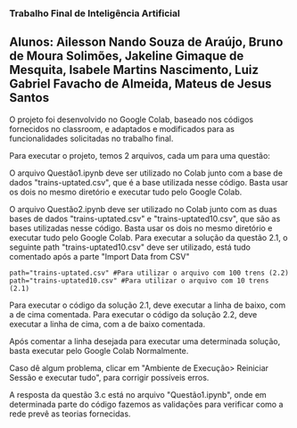 ### Trabalho Final de Inteligência Artificial

## Alunos: Ailesson Nando Souza de Araújo, Bruno de Moura Solimões, Jakeline Gimaque de Mesquita, Isabele Martins Nascimento, Luiz Gabriel Favacho de Almeida, Mateus de Jesus Santos

O projeto foi desenvolvido no Google Colab, baseado nos códigos fornecidos no classroom, e adaptados e modificados para as funcionalidades solicitadas no trabalho final.

Para executar o projeto, temos 2 arquivos, cada um para uma questão:

O arquivo Questão1.ipynb deve ser utilizado no Colab junto com a base de dados "trains-uptated.csv", que é a base utilizada nesse código. Basta usar os dois no mesmo diretório e executar tudo pelo Google Colab.

O arquivo Questão2.ipynb deve ser utilizado no Colab junto com as duas bases de dados "trains-uptated.csv" e "trains-uptated10.csv", que são as bases utilizadas nesse código. Basta usar os dois no mesmo diretório e executar tudo pelo Google Colab. Para executar a solução da questão 2.1, o seguinte path "trains-uptated10.csv" deve ser utilizado, está tudo comentado após a parte "Import Data from CSV"

```
path="trains-uptated.csv" #Para utilizar o arquivo com 100 trens (2.2)
path="trains-uptated10.csv" #Para utilizar o arquivo com 10 trens (2.1)

```

Para executar o código da solução 2.1, deve executar a linha de baixo, com a de cima comentada.
Para executar o código da solução 2.2, deve executar a linha de cima, com a de baixo comentada.

Após comentar a linha desejada para executar uma determinada solução, basta executar pelo Google Colab Normalmente.

Caso dê algum problema, clicar em "Ambiente de Execução> Reiniciar Sessão e executar tudo", para corrigir possíveis erros.

A resposta da questão 3.c está no arquivo "Questão1.ipynb", onde em determinada parte do código fazemos as validações para verificar como a rede prevê as teorias fornecidas.
